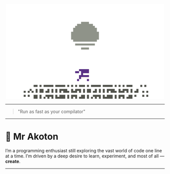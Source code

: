<div id="Header" align="center">
  <img src="assets/running-ninja.gif" width="500"/>
</div>

---

> "Run as fast as your compilator"

---

# 👾 Mr Akoton
I’m a programming enthusiast still exploring the vast world of code one line at a time. I’m driven by a deep desire to learn, experiment, and most of all — **create**.

---
